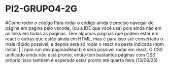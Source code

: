# PI2-GRUPO4-2G

#*Como rodar o código*
Para rodar o código ainda é preciso navegar de página em pagina pelo vscode, (ou a IDE que você usa) pois ainda não em os links em todas as páginas.
Tem algumas páginas que podem estar em react e outras que estão ainda em HTML, mas é para isso ser consertado o mais rápido possivel, e depois será só rodar o react na pasta indicada (npm install | | npm run dev páginasReact) e será possivel rodar em react.
O CSS unificado ainda não está pronto, então tem bastantes páginas com CSS próprio, isso também é esperado estar pronto até quarta feira (13/08/25)
